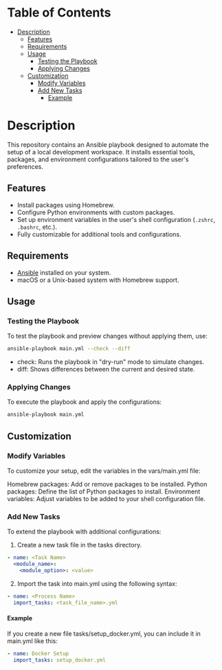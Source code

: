 # Table of Contents
- [Description](#Description)
    - [Features](#features)
    - [Requirements](#requirements)
    - [Usage](#usage)
        - [Testing the Playbook](#testing-the-playbook)
        - [Applying Changes](#applying-changes)
    - [Customization](#customization)
        - [Modify Variables](#modify-variables)
        - [Add New Tasks](#add-new-tasks)
            - [Example](#example)


# Description
This repository contains an Ansible playbook designed to automate the setup of a local development workspace. It installs essential tools, packages, and environment configurations tailored to the user's preferences.

## Features

- Install packages using Homebrew.
- Configure Python environments with custom packages.
- Set up environment variables in the user's shell configuration (`.zshrc`, `.bashrc`, etc.).
- Fully customizable for additional tools and configurations.

## Requirements

- [Ansible](https://docs.ansible.com/ansible/latest/installation_guide/intro_installation.html) installed on your system.
- macOS or a Unix-based system with Homebrew support.

## Usage

### Testing the Playbook

To test the playbook and preview changes without applying them, use:

```bash
ansible-playbook main.yml --check --diff
```
- check: Runs the playbook in "dry-run" mode to simulate changes.
- diff: Shows differences between the current and desired state.

### Applying Changes
To execute the playbook and apply the configurations:

```bash
ansible-playbook main.yml
```
## Customization
### Modify Variables
To customize your setup, edit the variables in the vars/main.yml file:

Homebrew packages: Add or remove packages to be installed.
Python packages: Define the list of Python packages to install.
Environment variables: Adjust variables to be added to your shell configuration file.

### Add New Tasks
To extend the playbook with additional configurations:
1. Create a new task file in the tasks directory.

```yaml
- name: <Task Name>
  <module_name>:
    <module_option>: <value>
```

2. Import the task into main.yml using the following syntax:

```yaml
- name: <Process Name>
  import_tasks: <task_file_name>.yml
```
#### Example

If you create a new file tasks/setup_docker.yml, you can include it in main.yml like this:

```yaml
- name: Docker Setup
  import_tasks: setup_docker.yml
```